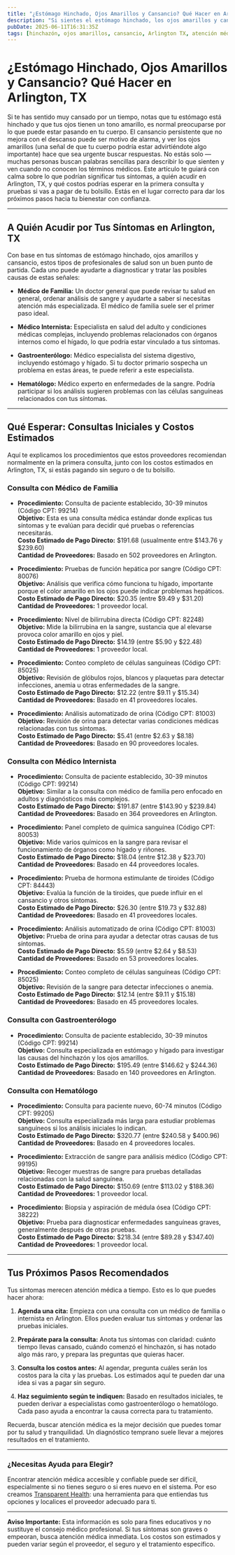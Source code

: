 ```yaml
---
title: "¿Estómago Hinchado, Ojos Amarillos y Cansancio? Qué Hacer en Arlington, TX"
description: "Si sientes el estómago hinchado, los ojos amarillos y cansancio, aprende a quién acudir y qué costos esperar para recibir atención en Arlington, TX."
pubDate: 2025-06-11T16:31:35Z
tags: [hinchazón, ojos amarillos, cansancio, Arlington TX, atención médica, gastroenterología, medicina familiar, medicina interna]
---
```


# ¿Estómago Hinchado, Ojos Amarillos y Cansancio? Qué Hacer en Arlington, TX

Si te has sentido muy cansado por un tiempo, notas que tu estómago está hinchado y que tus ojos tienen un tono amarillo, es normal preocuparse por lo que puede estar pasando en tu cuerpo. El cansancio persistente que no mejora con el descanso puede ser motivo de alarma, y ver los ojos amarillos (una señal de que tu cuerpo podría estar advirtiéndote algo importante) hace que sea urgente buscar respuestas. No estás solo — muchas personas buscan palabras sencillas para describir lo que sienten y ven cuando no conocen los términos médicos. Este artículo te guiará con calma sobre lo que podrían significar tus síntomas, a quién acudir en Arlington, TX, y qué costos podrías esperar en la primera consulta y pruebas si vas a pagar de tu bolsillo. Estás en el lugar correcto para dar los próximos pasos hacia tu bienestar con confianza.

---

## A Quién Acudir por Tus Síntomas en Arlington, TX

Con base en tus síntomas de estómago hinchado, ojos amarillos y cansancio, estos tipos de profesionales de salud son un buen punto de partida. Cada uno puede ayudarte a diagnosticar y tratar las posibles causas de estas señales:

- **Médico de Familia:** Un doctor general que puede revisar tu salud en general, ordenar análisis de sangre y ayudarte a saber si necesitas atención más especializada. El médico de familia suele ser el primer paso ideal.

- **Médico Internista:** Especialista en salud del adulto y condiciones médicas complejas, incluyendo problemas relacionados con órganos internos como el hígado, lo que podría estar vinculado a tus síntomas.

- **Gastroenterólogo:** Médico especialista del sistema digestivo, incluyendo estómago y hígado. Si tu doctor primario sospecha un problema en estas áreas, te puede referir a este especialista.

- **Hematólogo:** Médico experto en enfermedades de la sangre. Podría participar si los análisis sugieren problemas con las células sanguíneas relacionados con tus síntomas.

---

## Qué Esperar: Consultas Iniciales y Costos Estimados

Aquí te explicamos los procedimientos que estos proveedores recomiendan normalmente en la primera consulta, junto con los costos estimados en Arlington, TX, si estás pagando sin seguro o de tu bolsillo.

### Consulta con Médico de Familia

- **Procedimiento:** Consulta de paciente establecido, 30-39 minutos (Código CPT: 99214)  
  **Objetivo:** Esta es una consulta médica estándar donde explicas tus síntomas y te evalúan para decidir qué pruebas o referencias necesitarás.  
  **Costo Estimado de Pago Directo:** $191.68 (usualmente entre $143.76 y $239.60)  
  **Cantidad de Proveedores:** Basado en 502 proveedores en Arlington.

- **Procedimiento:** Pruebas de función hepática por sangre (Código CPT: 80076)  
  **Objetivo:** Análisis que verifica cómo funciona tu hígado, importante porque el color amarillo en los ojos puede indicar problemas hepáticos.  
  **Costo Estimado de Pago Directo:** $20.35 (entre $9.49 y $31.20)  
  **Cantidad de Proveedores:** 1 proveedor local.

- **Procedimiento:** Nivel de bilirrubina directa (Código CPT: 82248)  
  **Objetivo:** Mide la bilirrubina en la sangre, sustancia que al elevarse provoca color amarillo en ojos y piel.  
  **Costo Estimado de Pago Directo:** $14.19 (entre $5.90 y $22.48)  
  **Cantidad de Proveedores:** 1 proveedor local.

- **Procedimiento:** Conteo completo de células sanguíneas (Código CPT: 85025)  
  **Objetivo:** Revisión de glóbulos rojos, blancos y plaquetas para detectar infecciones, anemia u otras enfermedades de la sangre.  
  **Costo Estimado de Pago Directo:** $12.22 (entre $9.11 y $15.34)  
  **Cantidad de Proveedores:** Basado en 41 proveedores locales.

- **Procedimiento:** Análisis automatizado de orina (Código CPT: 81003)  
  **Objetivo:** Revisión de orina para detectar varias condiciones médicas relacionadas con tus síntomas.  
  **Costo Estimado de Pago Directo:** $5.41 (entre $2.63 y $8.18)  
  **Cantidad de Proveedores:** Basado en 90 proveedores locales.

### Consulta con Médico Internista

- **Procedimiento:** Consulta de paciente establecido, 30-39 minutos (Código CPT: 99214)  
  **Objetivo:** Similar a la consulta con médico de familia pero enfocado en adultos y diagnósticos más complejos.  
  **Costo Estimado de Pago Directo:** $191.87 (entre $143.90 y $239.84)  
  **Cantidad de Proveedores:** Basado en 364 proveedores en Arlington.

- **Procedimiento:** Panel completo de química sanguínea (Código CPT: 80053)  
  **Objetivo:** Mide varios químicos en la sangre para revisar el funcionamiento de órganos como hígado y riñones.  
  **Costo Estimado de Pago Directo:** $18.04 (entre $12.38 y $23.70)  
  **Cantidad de Proveedores:** Basado en 44 proveedores locales.

- **Procedimiento:** Prueba de hormona estimulante de tiroides (Código CPT: 84443)  
  **Objetivo:** Evalúa la función de la tiroides, que puede influir en el cansancio y otros síntomas.  
  **Costo Estimado de Pago Directo:** $26.30 (entre $19.73 y $32.88)  
  **Cantidad de Proveedores:** Basado en 41 proveedores locales.

- **Procedimiento:** Análisis automatizado de orina (Código CPT: 81003)  
  **Objetivo:** Prueba de orina para ayudar a detectar otras causas de tus síntomas.  
  **Costo Estimado de Pago Directo:** $5.59 (entre $2.64 y $8.53)  
  **Cantidad de Proveedores:** Basado en 53 proveedores locales.

- **Procedimiento:** Conteo completo de células sanguíneas (Código CPT: 85025)  
  **Objetivo:** Revisión de la sangre para detectar infecciones o anemia.  
  **Costo Estimado de Pago Directo:** $12.14 (entre $9.11 y $15.18)  
  **Cantidad de Proveedores:** Basado en 45 proveedores locales.

### Consulta con Gastroenterólogo

- **Procedimiento:** Consulta de paciente establecido, 30-39 minutos (Código CPT: 99214)  
  **Objetivo:** Consulta especializada en estómago y hígado para investigar las causas del hinchazón y los ojos amarillos.  
  **Costo Estimado de Pago Directo:** $195.49 (entre $146.62 y $244.36)  
  **Cantidad de Proveedores:** Basado en 140 proveedores en Arlington.

### Consulta con Hematólogo

- **Procedimiento:** Consulta para paciente nuevo, 60-74 minutos (Código CPT: 99205)  
  **Objetivo:** Consulta especializada más larga para estudiar problemas sanguíneos si los análisis iniciales lo indican.  
  **Costo Estimado de Pago Directo:** $320.77 (entre $240.58 y $400.96)  
  **Cantidad de Proveedores:** Basado en 4 proveedores locales.

- **Procedimiento:** Extracción de sangre para análisis médico (Código CPT: 99195)  
  **Objetivo:** Recoger muestras de sangre para pruebas detalladas relacionadas con la salud sanguínea.  
  **Costo Estimado de Pago Directo:** $150.69 (entre $113.02 y $188.36)  
  **Cantidad de Proveedores:** 1 proveedor local.

- **Procedimiento:** Biopsia y aspiración de médula ósea (Código CPT: 38222)  
  **Objetivo:** Prueba para diagnosticar enfermedades sanguíneas graves, generalmente después de otras pruebas.  
  **Costo Estimado de Pago Directo:** $218.34 (entre $89.28 y $347.40)  
  **Cantidad de Proveedores:** 1 proveedor local.

---

## Tus Próximos Pasos Recomendados

Tus síntomas merecen atención médica a tiempo. Esto es lo que puedes hacer ahora:

1. **Agenda una cita:** Empieza con una consulta con un médico de familia o internista en Arlington. Ellos pueden evaluar tus síntomas y ordenar las pruebas iniciales.

2. **Prepárate para la consulta:** Anota tus síntomas con claridad: cuánto tiempo llevas cansado, cuándo comenzó el hinchazón, si has notado algo más raro, y prepara las preguntas que quieras hacer.

3. **Consulta los costos antes:** Al agendar, pregunta cuáles serán los costos para la cita y las pruebas. Los estimados aquí te pueden dar una idea si vas a pagar sin seguro.

4. **Haz seguimiento según te indiquen:** Basado en resultados iniciales, te pueden derivar a especialistas como gastroenterólogo o hematólogo. Cada paso ayuda a encontrar la causa correcta para tu tratamiento.

Recuerda, buscar atención médica es la mejor decisión que puedes tomar por tu salud y tranquilidad. Un diagnóstico temprano suele llevar a mejores resultados en el tratamiento.

---

### ¿Necesitas Ayuda para Elegir?

Encontrar atención médica accesible y confiable puede ser difícil, especialmente si no tienes seguro o si eres nuevo en el sistema. Por eso creamos [Transparent Health](https://transparenthealth.ai): una herramienta para que entiendas tus opciones y localices el proveedor adecuado para ti.

---

**Aviso Importante:** Esta información es solo para fines educativos y no sustituye el consejo médico profesional. Si tus síntomas son graves o empeoran, busca atención médica inmediata. Los costos son estimados y pueden variar según el proveedor, el seguro y el tratamiento específico.